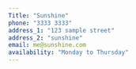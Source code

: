 ```yaml
---
Title: "Sunshine"
phone: "3333 3333"
address_1: "123 sample street"
address_2: "sunshine"
email: me@sunshine.com
availability: "Monday to Thursday"
---
```

